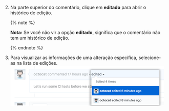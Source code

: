 2. Na parte superior do comentário, clique em **editado** para abrir o histórico de edição.

      {% note %}

      **Nota:** Se você não vir a opção **editado**, significa que o comentário não tem um histórico de edição.

      {% endnote %}

3. Para visualizar as informações de uma alteração específica, selecione-as na lista de edições. ![Ver as informações e edição para comentário](/assets/images/help/repository/choose-comment-edit-to-expand.png)
